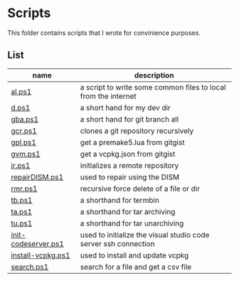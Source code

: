 # Scripts

This folder contains scripts that I wrote for convinience purposes.

## List

| name                                        | description                                                     |
|---------------------------------------------|-----------------------------------------------------------------|
| [al.ps1](al.ps1)                            | a script to write some common files to local from the internet  |
| [d.ps1](dev.ps1)                            | a short hand for my dev dir                                     |
| [gba.ps1](gba.ps1)                          | a short hand for git branch all                                 |
| [gcr.ps1](gcr.ps1)                          | clones a git repository recursively                             |
| [gpl.ps1](gpl.ps1)                          | get a premake5.lua from gitgist                                 |
| [gvm.ps1](gvm.ps1)                          | get a vcpkg.json from gitgist                                   |
| [ir.ps1](ir.ps1)                            | initializes a remote repository                                 |
| [repairDISM.ps1](repairDISM.ps1)            | used to repair using the DISM                                   |
| [rmr.ps1](rmr.ps1)                          | recursive force delete of a file or dir                         |
| [tb.ps1](tb.ps1)                            | a shorthand for termbin                                         |
| [ta.ps1](ta.ps1)                            | a shorthand for tar archiving                                   |
| [tu.ps1](tu.ps1)                            | a shorthand for tar unarchiving                                 |
| [init-codeserver.ps1](int-codeserver.ps1)   | used to initialize the visual studio code server ssh connection |
| [install-vcpkg.ps1](install-vcpkg.ps1)      | used to install and update vcpkg                                |
| [search.ps1](search.ps1)                    | search for a file and get a csv file                            |
